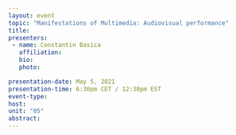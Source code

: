 ```yaml
---
layout: event
topic: "Manifestations of Multimedia: Audiovisual performance"
title: 
presenters:
 - name: Constantin Basica
   affiliation:
   bio: 
   photo: 

presentation-date: May 5, 2021
presentation-time: 6:30pm CET / 12:30pm EST
event-type: 
host: 
unit: "05"
abstract: 
---
```

